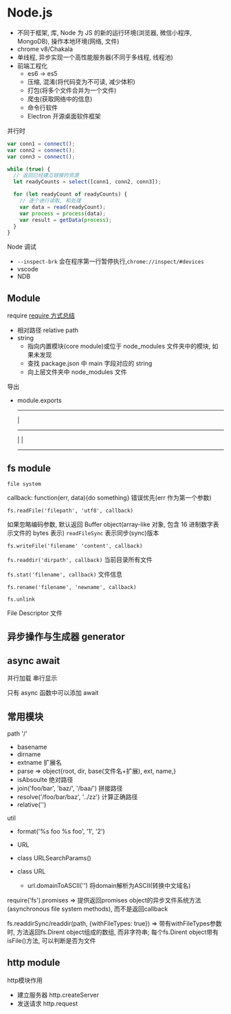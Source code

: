 # Node.js

- 不同于框架, 库, Node 为 JS 的新的运行环境(浏览器, 微信小程序, MongoDB), 操作本地环境(网络, 文件)
- chrome v8/Chakala
- 单线程, 异步实现一个高性能服务器(不同于多线程, 线程池)
- 前端工程化
  - es6 -> es5
  - 压缩, 混淆(将代码变为不可读, 减少体积)
  - 打包(将多个文件合并为一个文件)
  - 爬虫(获取网络中的信息)
  - 命令行软件
  - Electron 开源桌面软件框架

并行时

```js
var conn1 = connect();
var conn2 = connect();
var conn3 = connect();

while (true) {
  // 返回已经建立链接的资源
  let readyCounts = select([conn1, conn2, conn3]);

  for (let readyCount of readyCounts) {
    // 逐个进行读取, 和处理
    var data = read(readyCount);
    var process = process(data);
    var result = getData(process);
  }
}
```

Node 调试

- `--inspect-brk` 会在程序第一行暂停执行,`chrome://inspect/#devices`
- vscode
- NDB

## Module

require
[require 方式总结](http://nodejs.cn/api/modules.html)

- 相对路径 relative path
- string
  - 指向内置模块(core module)或位于 node_modules 文件夹中的模块, 如果未发现
  - 查找 package.json 中 main 字段对应的 string
  - 向上层文件夹中 node_modules 文件

导出

- module.exports

  ***

  |

  ***

  | |

  ***

## fs module

`file system`

callback: function(err, data){do something} 错误优先(err 作为第一个参数)

`fs.readFile('filepath', 'utf8', callback)`

如果忽略编码参数, 默认返回 Buffer object(array-like 对象, 包含 16 进制数字表示文件的 bytes 表示)
`readFileSync` 表示同步(sync)版本

`fs.writeFile('filename' 'content', callback)`

`fs.readdir('dirpath', callback)` 当前目录所有文件

`fs.stat('filename', callback)` 文件信息

`fs.rename('filename', 'newname', callback)`

`fs.unlink`

File Descriptor 文件

## 异步操作与生成器 generator

## async await

并行加载 串行显示

只有 async 函数中可以添加 await

## 常用模块

path '/'

- basename
- dirname
- extname 扩展名
- parse => object{root, dir, base(文件名+扩展), ext, name,}
- isAbsoulte 绝对路径
- join('foo/bar', 'baz/', '/baa/') 拼接路径
- resolve('/foo/bar/baz', '../zz') 计算正确路径
- relative('')

util
- format('%s foo %s foo', '1', '2')

- URL
-  class URLSearchParams()
-  class URL
   -  url.domainToASCII('') 将domain解析为ASCII(转换中文域名)


require('fs').promises => 提供返回promises object的异步文件系统方法(asynchronous file system methods),
而不是返回callback

fs.readdirSync/readdir(path, {withFileTypes: true}) => 带有withFileTypes参数时, 方法返回fs.Dirent object组成的数组, 而非字符串; 每个fs.Dirent object带有isFile()方法, 可以判断是否为文件

## http module

http模块作用
- 建立服务器 http.createServer
- 发送请求 http.request

